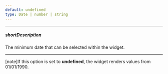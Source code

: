 ```yaml
---
default: undefined
type: Date | number | string
---
```

---
##### shortDescription
The minimum date that can be selected within the widget.

---
[note]If this option is set to **undefined**, the widget renders values from 01/01/1990.